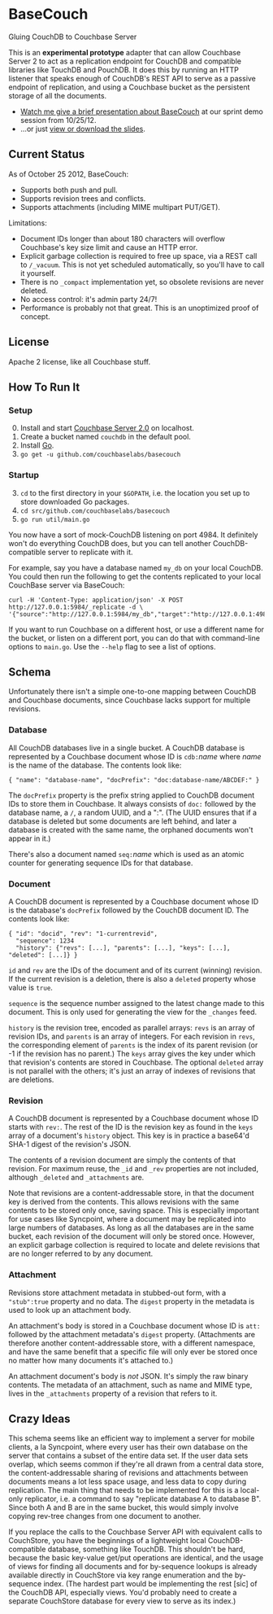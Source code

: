 # BaseCouch

Gluing CouchDB to Couchbase Server

This is an **experimental prototype** adapter that can allow Couchbase Server 2 to act as a replication endpoint for CouchDB and compatible libraries like TouchDB and PouchDB. It does this by running an HTTP listener that speaks enough of CouchDB's REST API to serve as a passive endpoint of replication, and using a Couchbase bucket as the persistent storage of all the documents.

* [Watch me give a brief presentation about BaseCouch](https://plus.google.com/117619707007719365626/posts/1Vuz3b8crXm) at our sprint demo session from 10/25/12. 
* ...or just [view or download the slides](https://speakerdeck.com/snej/basecouch).

## Current Status

As of October 25 2012, BaseCouch:

* Supports both push and pull.
* Supports revision trees and conflicts.
* Supports attachments (including MIME multipart PUT/GET).

Limitations:

* Document IDs longer than about 180 characters will overflow Couchbase's key size limit and cause an HTTP error.
* Explicit garbage collection is required to free up space, via a REST call to `/_vacuum`. This is not yet scheduled automatically, so you'll have to call it yourself.
* There is no `_compact` implementation yet, so obsolete revisions are never deleted.
* No access control: it's admin party 24/7!
* Performance is probably not that great. This is an unoptimized proof of concept.

## License

Apache 2 license, like all Couchbase stuff.

## How To Run It

### Setup

0. Install and start [Couchbase Server 2.0](http://www.couchbase.com) on localhost.
1. Create a bucket named `couchdb` in the default pool.
1. Install [Go](http://golang.org).
2. `go get -u github.com/couchbaselabs/basecouch`

### Startup

3. `cd` to the first directory in your `$GOPATH`, i.e. the location you set up to store downloaded Go packages.
4. `cd src/github.com/couchbaselabs/basecouch`
5. `go run util/main.go`

You now have a sort of mock-CouchDB listening on port 4984. It definitely won't do everything CouchDB does, but you can tell another CouchDB-compatible server to replicate with it.

For example, say you have a database named `my_db` on your local CouchDB. You could then run the following to get the contents replicated to your local CouchBase server via BaseCouch:

    curl -H 'Content-Type: application/json' -X POST http://127.0.0.1:5984/_replicate -d \
    '{"source":"http://127.0.0.1:5984/my_db","target":"http://127.0.0.1:4984/my_db","create_target":true,"continuous":true}'

If you want to run Couchbase on a different host, or use a different name for the bucket, or listen on a different port, you can do that with command-line options to `main.go`. Use the `--help` flag to see a list of options.

## Schema

Unfortunately there isn't a simple one-to-one mapping between CouchDB and Couchbase documents, since Couchbase lacks support for multiple revisions.

### Database

All CouchDB databases live in a single bucket. A CouchDB database is represented by a Couchbase document whose ID is `cdb:`_name_ where _name_ is the name of the database. The contents look like:

    { "name": "database-name", "docPrefix": "doc:database-name/ABCDEF:" }

The `docPrefix` property is the prefix string applied to CouchDB document IDs to store them in Couchbase. It always consists of `doc:` followed by the database name, a `/`, a random UUID, and a ":". (The UUID ensures that if a database is deleted but some documents are left behind, and later a database is created with the same name, the orphaned documents won't appear in it.)

There's also a document named `seq:`_name_ which is used as an atomic counter for generating sequence IDs for that database.

### Document

A CouchDB document is represented by a Couchbase document whose ID is the database's `docPrefix` followed by the CouchDB document ID. The contents look like:

    { "id": "docid", "rev": "1-currentrevid",
      "sequence": 1234
      "history": {"revs": [...], "parents": [...], "keys": [...], "deleted": [...]} }

`id` and `rev` are the IDs of the document and of its current (winning) revision. If the current revision is a deletion, there is also a `deleted` property whose value is `true`.

`sequence` is the sequence number assigned to the latest change made to this document. This is only used for generating the view for the `_changes` feed.

`history` is the revision tree, encoded as parallel arrays: `revs` is an array of revision IDs, and `parents` is an array of integers. For each revision in `revs`, the corresponding element of `parents` is the index of its parent revision (or -1 if the revision has no parent.) The `keys` array gives the key under which that revision's contents are stored in Couchbase. The optional `deleted` array is not parallel with the others; it's just an array of indexes of revisions that are deletions.

### Revision

A CouchDB document is represented by a Couchbase document whose ID starts with `rev:`. The rest of the ID is the revision key as found in the `keys` array of a document's `history` object. This key is in practice a base64'd SHA-1 digest of the revision's JSON.

The contents of a revision document are simply the contents of that revision. For maximum reuse, the `_id` and `_rev` properties are not included, although `_deleted` and `_attachments` are.

Note that revisions are a content-addressable store, in that the document key is derived from the contents. This allows revisions with the same contents to be stored only once, saving space. This is especially important for use cases like Syncpoint, where a document may be replicated into large numbers of databases. As long as all the databases are in the same bucket, each revision of the document will only be stored once. However, an explicit garbage collection is required to locate and delete revisions that are no longer referred to by any document.

### Attachment

Revisions store attachment metadata in stubbed-out form, with a `"stub":true` property and no data. The `digest` property in the metadata is used to look up an attachment body.

An attachment's body is stored in a Couchbase document whose ID is `att:` followed by the attachment metadata's `digest` property. (Attachments are therefore another content-addressable store, with a different namespace, and have the same benefit that a specific file will only ever be stored once no matter how many documents it's attached to.)

An attachment document's body is _not_ JSON. It's simply the raw binary contents. The metadata of an attachment, such as name and MIME type, lives in the `_attachments` property of a revision that refers to it.

## Crazy Ideas

This schema seems like an efficient way to implement a server for mobile clients, a la Syncpoint, where every user has their own database on the server that contains a subset of the entire data set. If the user data sets overlap, which seems common if they're all drawn from a central data store, the content-addressable sharing of revisions and attachments between documents means a lot less space usage, and less data to copy during replication. The main thing that needs to be implemented for this is a local-only replicator, i.e. a command to say "replicate database A to database B". Since both A and B are in the same bucket, this would simply involve copying rev-tree changes from one document to another.

If you replace the calls to the Couchbase Server API with equivalent calls to CouchStore, you have the beginnings of a lightweight local CouchDB-compatible database, something like TouchDB. This shouldn't be hard, because the basic key-value get/put operations are identical, and the usage of views for finding all documents and for by-sequence lookups is already available directly in CouchStore via key range enumeration and the by-sequence index. (The hardest part would be implementing the rest [sic] of the CouchDB API, especially views. You'd probably need to create a separate CouchStore database for every view to serve as its index.)